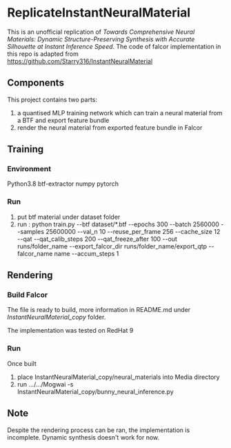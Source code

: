 # ReplicateInstantNeuralMaterial
This is an unofficial replication of *Towards Comprehensive Neural Materials: Dynamic Structure-Preserving Synthesis with Accurate Silhouette at Instant Inference Speed*. The code of falcor implementation in this repo is adapted from https://github.com/Starry316/InstantNeuralMaterial

## Components
This project contains two parts: 
1. a quantised MLP training network which can train a neural material from a BTF and export feature bundle
2. render the neural material from exported feature bundle in Falcor
## Training
###	Environment
Python3.8
btf-extractor
numpy
pytorch
### Run
1. put btf material under dataset folder 
2. run : python train.py --btf dataset/*.btf --epochs 300 --batch 2560000 --samples 25600000 --val_n 10 --reuse_per_frame 256 --cache_size 12 --qat --qat_calib_steps 200 --qat_freeze_after 100 --out runs/folder_name  --export_falcor_dir runs/folder_name/export_qtp --falcor_name name --accum_steps 1

## Rendering
### Build Falcor
The file is ready to build, more information in README.md under *InstantNeuralMaterial_copy* folder.

The implementation was tested on RedHat 9
### Run
Once built
1. place InstantNeuralMaterial_copy/neural_materials into Media directory
2. run .../.../Mogwai -s InstantNeuralMaterial_copy/bunny_neural_inference.py

## Note
Despite the rendering process can be ran, the implementation is incomplete. Dynamic synthesis doesn't work for now.
